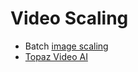 # Video Scaling
- Batch [image scaling](../Image%20Processing/Image%20Scaling/README.md)
- [Topaz Video AI](https://www.topazlabs.com/topaz-video-ai)
